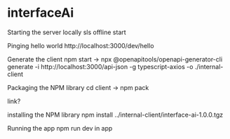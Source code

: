 # interfaceAi

Starting the server locally
sls offline start

Pinging hello world
http://localhost:3000/dev/hello

Generate the client
npm start -> npx @openapitools/openapi-generator-cli generate -i http://localhost:3000/api-json -g typescript-axios -o ./internal-client

Packaging the NPM library
cd client -> npm pack

link?

installing the NPM library
npm install ../internal-client/interface-ai-1.0.0.tgz

Running the app
npm run dev in app
